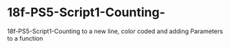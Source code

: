 # 18f-PS5-Script1-Counting-
18f-PS5-Script1-Counting to  a new line, color coded and adding Parameters to  a function
